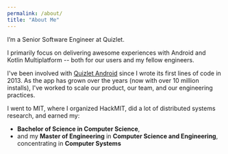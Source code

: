 ```yaml
---
permalink: /about/
title: "About Me"
---
```


I’m a Senior Software Engineer at Quizlet.

I primarily focus on delivering awesome experiences with Android and Kotlin Multiplatform -- both for our users and my fellow engineers.

I've been involved with [Quizlet Android](https://play.google.com/store/apps/details?id=com.quizlet.quizletandroid) since I wrote its first lines of code in 2013. As the app has grown over the years (now with over 10 million installs), I've worked to scale our product, our team, and our engineering practices.

I went to MIT, where I organized HackMIT, did a lot of distributed systems research, and earned my:

- **Bachelor of Science in Computer Science**,
- and my **Master of Engineering** in **Computer Science and Engineering**, concentrating in **Computer Systems**
